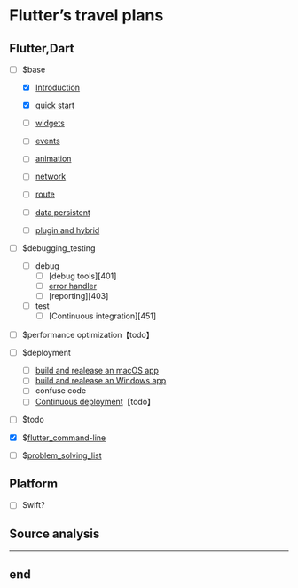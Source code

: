 # Flutter’s  travel plans

## Flutter,Dart

- [ ] $base
  - [x] [Introduction][101]
  - [x] [quick start][102]
  - [ ] [widgets][103]
  - [ ] [events][104]
  - [ ] [animation][105]
  - [ ] [network][106]
  - [ ] [route][107]
  - [ ] [data persistent][108]
  - [ ] [plugin and hybrid][109]


- [ ] $debugging_testing
  - [ ] debug
    - [ ] [debug tools][401]
    - [ ] [error handler][402]
    - [ ] [reporting][403]
  - [ ] test
    - [ ] [Continuous integration][451]
  
- [ ] $performance optimization【todo】


- [ ] $deployment
  - [ ] [build and realease an macOS app][501]
  - [ ] [build and realease an Windows app][502]
  - [ ] confuse code
  - [ ] [Continuous deployment](https://docs.flutter.dev/deployment/cd)【todo】

- [ ]  $todo

- [x] $[flutter_command-line][301]

- [ ] $[problem_solving_list][201]


## Platform

- [ ] Swift?

## Source analysis


---
end
---


[101]: ./base/10_introduction
[102]: ./base/11_beginner
[103]: ./base/12_widgets
[104]: ./base/13_events
[105]: ./base/14_animation
[106]: ./base/15_network
[107]: ./base/16_route
[108]: ./base/17_data_persistent
[109]: ./base/18_plugin_and_hybird

[201]: ./problem_solving_list.md

[301]: ./flutter_command-line.md

[402]: ./debugging_testing/error_handler.md

[501]: ./deployment/build_and_realease_an_macOS_app.md
[502]: ./deployment/build_and_realeas_an_Windows_app.md